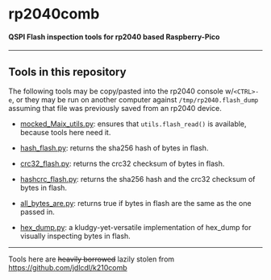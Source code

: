 # rp2040comb

#### QSPI Flash inspection tools for rp2040 based Raspberry-Pico

---

## Tools in this repository

The following tools may be copy/pasted into the rp2040 console w/`<CTRL>-e`, or they may be run on another computer
against `/tmp/rp2040.flash_dump` assuming that file was previously saved from an rp2040 device.

* [mocked_Maix_utils.py](./mocked_Maix_utils.py):
ensures that `utils.flash_read()` is available, because tools here need it.

* [hash_flash.py](./hash_flash.py):
returns the sha256 hash of bytes in flash.

* [crc32_flash.py](./crc32_flash.py):
returns the crc32 checksum of bytes in flash.

* [hashcrc_flash.py](./hashcrc_flash.py):
returns the sha256 hash and the crc32 checksum of bytes in flash.

* [all_bytes_are.py](./all_bytes_are.py):
returns true if bytes in flash are the same as the one passed in.

* [hex_dump.py](./hex_dump.py):
a kludgy-yet-versatile implementation of hex_dump for visually inspecting bytes in flash.

---

Tools here are ~~heavily borrowed~~ lazily stolen from https://github.com/jdlcdl/k210comb

